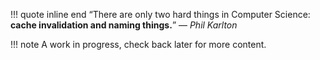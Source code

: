 !!! quote inline end
    &ldquo;There are only two hard things in Computer Science: **cache
    invalidation and naming things.**&rdquo;
    &mdash; *Phil Karlton*

!!! note
    A work in progress, check back later for more content.

